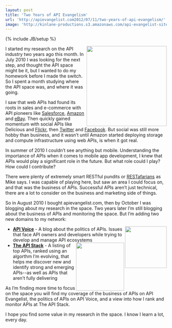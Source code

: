 ```yaml
---
layout: post
title: 'Two Years of API Evangelism'
url: 'http://apievangelist.com2012/07/11/two-years-of-api-evangelism/'
image: 'http://kinlane-productions.s3.amazonaws.com/api-evangelist-site/blog/api-evangelist-logo-250.png'
---
```

{% include JB/setup %}
<p>
     <img src="http://kinlane-productions.s3.amazonaws.com/api-evangelist/api-evangelist-logo-400.png"  width="250" align="right" />
</p>
<p>
     I started my research on the API industry two years ago this month. In July 2010 I was looking for the next step, and thought the API space might be it, but I wanted to do my homework before I made the switch. So I spent a month studying where the API space was, and where it was going.
</p>
<p>
     I saw that web APIs had found its roots in sales and e-commerce with API pioneers like <a title="Salesforce" href="/2011/01/28/history-of-apis-salesforce-com/">Salesforce</a>, <a title="Amazon" href="/2011/01/28/history-of-apis-amazon-e-commerce/">Amazon</a> and <a title="ebay" href="/2011/01/26/history-of-apis-ebay/">eBay</a>. Then quickly gained momentum with social APIs like Delicious and <a title="Flickr" href="http://blog.apievangelist.com/2011/02/09/history-of-apis-flickr-api/">Flickr</a>, then <a title="Twitter" href="/2011/01/26/history-of-apis-twitter/">Twitter</a> and <a title="Facebook" href="http://apievangelist.com/2011/01/28/history-of-apis-facebook-development-platform/">Facebook</a>. But social was still more hobby than business, and it wasn’t until Amazon started deploying storage and compute infrastructure using web APIs, is when it got real.
</p>
<p>
     In summer of 2010 I couldn’t see anything but mobile. Understanding the importance of APIs when it comes to mobile app development, I knew that APIs would play a significant role in the future. But what role could I play? How could I contribute?
</p>
<p>
     There were plenty of extremely smart RESTful pundits or <a title="RESTafarians" href="http://mikeschinkel.com/blog/whatisarestafarian/">RESTafarians</a> as Mike says. I was capable of playing here, but saw an area I could focus on, and that was the business of APIs. Successful APIs aren’t just technical, there are a lot to consider on the business and marketing side of things.
</p>
<p>
     So in August 2010 I bought apievangelist.com, then by October I was blogging about my research in the space. Two years later I’m still blogging about the business of APIs and monitoring the space. But I’m adding two new domains to my network:
</p>
<ul >
     <li>
          <img src="http://kinlane-productions.s3.amazonaws.com/api-voice/api-voice-logo.png"  width="130" align="right" /> <strong><a title="API Voice" href="http://apivoice.com">API Voice</a></strong> - A blog about the politics of APIs. Issues that face API owners and developers while trying to develop and manage API ecosystems
     </li>
     <li>
          <img src="http://kinlane-productions.s3.amazonaws.com/api-stack/api-stack-logo.png"  width="150" align="right" /> <strong><a title="The API Stack" href="http://theapistack.com">The API Stack</a></strong> - A listing of top APIs, ranked using an algorthm I’m evolving, that helps me discover new and identify strong and emerging APIs--as well as APIs that aren’t fully delivering
     </li>
</ul>
<p>
     As I’m finding more time to focus on the space you will find my coverage of the business of APIs on API Evangelist, the politics of APIs on API Voice, and a view into how I rank and monitor APIs at The API Stack.
</p>
<p>
     I hope you find some value in my research in the space. I know I learn a lot, every day.
</p>
